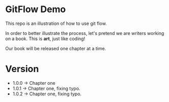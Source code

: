 # GitFlow Demo
This repo is an illustration of how to use git flow.

In order to better illustrate the process, let's pretend we are writers working on a book. This is **art**, just like coding!

Our book will be released one chapter at a time.


# Version
* 1.0.0 -> Chapter one
* 1.0.1 -> Chapter one, fixing typo.
* 1.0.2 -> Chapter one, fixing typo.
